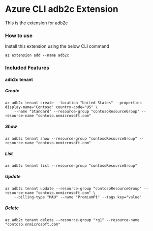 # Azure CLI adb2c Extension #
This is the extension for adb2c

### How to use ###
Install this extension using the below CLI command
```
az extension add --name adb2c
```

### Included Features ###
#### adb2c tenant ####
##### Create #####
```
az adb2c tenant create --location "United States" --properties display-name="Contoso" country-code="US" \
    --name "Standard" --resource-group "contosoResourceGroup" --resource-name "contoso.onmicrosoft.com" 
```
##### Show #####
```
az adb2c tenant show --resource-group "contosoResourceGroup" --resource-name "contoso.onmicrosoft.com"
```
##### List #####
```
az adb2c tenant list --resource-group "contosoResourceGroup"
```
##### Update #####
```
az adb2c tenant update --resource-group "contosoResourceGroup" --resource-name "contoso.onmicrosoft.com" \
    --billing-type "MAU" --name "PremiumP1" --tags key="value" 
```
##### Delete #####
```
az adb2c tenant delete --resource-group "rg1" --resource-name "contoso.onmicrosoft.com"
```